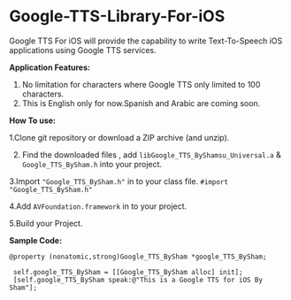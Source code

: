 Google-TTS-Library-For-iOS
==========================

Google TTS For iOS will provide the capability to write Text-To-Speech iOS applications using Google TTS services.

**Application Features:**

1. No limitation for characters where Google TTS only limited to 100 characters.
2. This is English only for now.Spanish and Arabic are coming soon.


**How To use:**

1.Clone git repository or download a ZIP archive (and unzip).

2. Find the downloaded files , add `libGoogle_TTS_ByShamsu_Universal.a` & `Google_TTS_BySham.h`  into your project.

3.Import  `"Google_TTS_BySham.h"` in to your class file. `#import "Google_TTS_BySham.h"`

4.Add `AVFoundation.framework` in to your project.

5.Build your Project.

**Sample Code:**

 `@property (nonatomic,strong)Google_TTS_BySham *google_TTS_BySham;`

~~~
 self.google_TTS_BySham = [[Google_TTS_BySham alloc] init];
 [self.google_TTS_BySham speak:@"This is a Google TTS for iOS By Sham"];
~~~